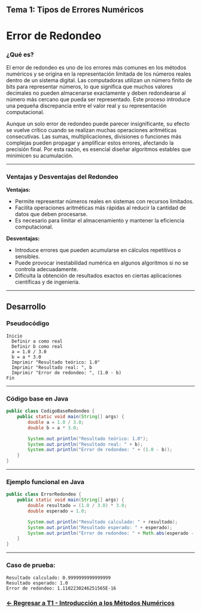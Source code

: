 ## Tema 1: Tipos de Errores Numéricos

# Error de Redondeo

### ¿Qué es?

El error de redondeo es uno de los errores más comunes en los métodos numéricos y se origina en la representación limitada de los números reales dentro de un sistema digital. Las computadoras utilizan un número finito de bits para representar números, lo que significa que muchos valores decimales no pueden almacenarse exactamente y deben redondearse al número más cercano que pueda ser representado. Este proceso introduce una pequeña discrepancia entre el valor real y su representación computacional.

Aunque un solo error de redondeo puede parecer insignificante, su efecto se vuelve crítico cuando se realizan muchas operaciones aritméticas consecutivas. Las sumas, multiplicaciones, divisiones o funciones más complejas pueden propagar y amplificar estos errores, afectando la precisión final. Por esta razón, es esencial diseñar algoritmos estables que minimicen su acumulación.

---

### Ventajas y Desventajas del Redondeo

**Ventajas:**
- Permite representar números reales en sistemas con recursos limitados.
- Facilita operaciones aritméticas más rápidas al reducir la cantidad de datos que deben procesarse.
- Es necesario para limitar el almacenamiento y mantener la eficiencia computacional.

**Desventajas:**
- Introduce errores que pueden acumularse en cálculos repetitivos o sensibles.
- Puede provocar inestabilidad numérica en algunos algoritmos si no se controla adecuadamente.
- Dificulta la obtención de resultados exactos en ciertas aplicaciones científicas y de ingeniería.

---

## Desarrollo

### Pseudocódigo

```text
Inicio
  Definir a como real
  Definir b como real
  a = 1.0 / 3.0
  b = a * 3.0
  Imprimir "Resultado teórico: 1.0"
  Imprimir "Resultado real: ", b
  Imprimir "Error de redondeo: ", (1.0 - b)
Fin
```

---

### Código base en Java

```java
public class CodigoBaseRedondeo {
    public static void main(String[] args) {
        double a = 1.0 / 3.0;
        double b = a * 3.0;

        System.out.println("Resultado teórico: 1.0");
        System.out.println("Resultado real: " + b);
        System.out.println("Error de redondeo: " + (1.0 - b));
    }
}
```

---

### Ejemplo funcional en Java

```java
public class ErrorRedondeo {
    public static void main(String[] args) {
        double resultado = (1.0 / 3.0) * 3.0;
        double esperado = 1.0;

        System.out.println("Resultado calculado: " + resultado);
        System.out.println("Resultado esperado: " + esperado);
        System.out.println("Error de redondeo: " + Math.abs(esperado - resultado));
    }
}
```

---

### Caso de prueba:

```
Resultado calculado: 0.9999999999999999  
Resultado esperado: 1.0  
Error de redondeo: 1.1102230246251565E-16
```
### [<- Regresar a T1 - Introducción a los Métodos Numéricos](https://github.com/Juan200519287393u83/Metodos_Numericos/blob/main/T1%20-%20Introducci%C3%B3n%20a%20los%20m%C3%A9todos%20num%C3%A9ricos/Introducci%C3%B3n%20a%20los%20m%C3%A9todos%20n%C3%BAmericos.md)
